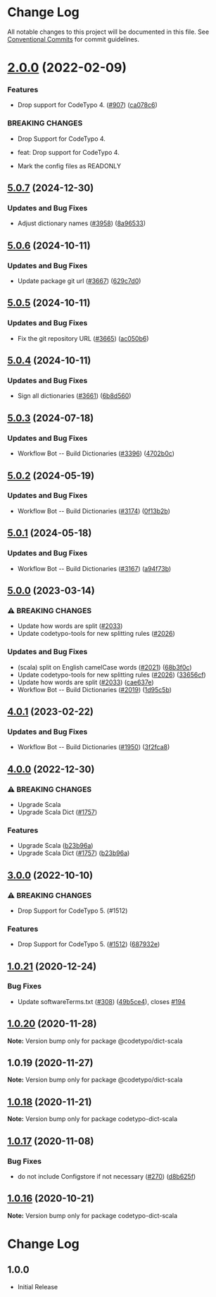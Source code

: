 # Change Log

All notable changes to this project will be documented in this file.
See [Conventional Commits](https://conventionalcommits.org) for commit guidelines.

# [2.0.0](https://github.com/khulnasoft/codetypo/compare/@codetypo/dict-scala@1.0.21...@codetypo/dict-scala@2.0.0) (2022-02-09)


### Features

* Drop support for CodeTypo 4. ([#907](https://github.com/khulnasoft/codetypo/issues/907)) ([ca078c6](https://github.com/khulnasoft/codetypo/commit/ca078c6a2e188cc3cf6276db1ba7e007f0f06f27))


### BREAKING CHANGES

* Drop Support for CodeTypo 4.

* feat: Drop support for CodeTypo 4.
* Mark the config files as READONLY





## [5.0.7](https://github.com/khulnasoft/codetypo/compare/@codetypo/dict-scala@5.0.6...@codetypo/dict-scala@5.0.7) (2024-12-30)


### Updates and Bug Fixes

* Adjust dictionary names ([#3958](https://github.com/khulnasoft/codetypo/issues/3958)) ([8a96533](https://github.com/khulnasoft/codetypo/commit/8a96533bec21280103740868b81559437c413501))

## [5.0.6](https://github.com/khulnasoft/codetypo/compare/@codetypo/dict-scala@5.0.5...@codetypo/dict-scala@5.0.6) (2024-10-11)


### Updates and Bug Fixes

* Update package git url ([#3667](https://github.com/khulnasoft/codetypo/issues/3667)) ([629c7d0](https://github.com/khulnasoft/codetypo/commit/629c7d0a5e1bacad1d3874b1f8372edc3494ef97))

## [5.0.5](https://github.com/khulnasoft/codetypo/compare/@codetypo/dict-scala@5.0.4...@codetypo/dict-scala@5.0.5) (2024-10-11)


### Updates and Bug Fixes

* Fix the git repository URL ([#3665](https://github.com/khulnasoft/codetypo/issues/3665)) ([ac050b6](https://github.com/khulnasoft/codetypo/commit/ac050b697d57820109995e92fac5ccc32ced1723))

## [5.0.4](https://github.com/khulnasoft/codetypo/compare/@codetypo/dict-scala@5.0.3...@codetypo/dict-scala@5.0.4) (2024-10-11)


### Updates and Bug Fixes

* Sign all dictionaries ([#3661](https://github.com/khulnasoft/codetypo/issues/3661)) ([6b8d560](https://github.com/khulnasoft/codetypo/commit/6b8d560cf51a593458ce42bca415859f872cfc97))

## [5.0.3](https://github.com/khulnasoft/codetypo/compare/@codetypo/dict-scala@5.0.2...@codetypo/dict-scala@5.0.3) (2024-07-18)


### Updates and Bug Fixes

* Workflow Bot -- Build Dictionaries ([#3396](https://github.com/khulnasoft/codetypo/issues/3396)) ([4702b0c](https://github.com/khulnasoft/codetypo/commit/4702b0cbe15a26f994232d8020f28dde2c707fd8))

## [5.0.2](https://github.com/khulnasoft/codetypo/compare/@codetypo/dict-scala@5.0.1...@codetypo/dict-scala@5.0.2) (2024-05-19)


### Updates and Bug Fixes

* Workflow Bot -- Build Dictionaries ([#3174](https://github.com/khulnasoft/codetypo/issues/3174)) ([0f13b2b](https://github.com/khulnasoft/codetypo/commit/0f13b2b983fc00f83789795a34f432b9d439152e))

## [5.0.1](https://github.com/khulnasoft/codetypo/compare/@codetypo/dict-scala@5.0.0...@codetypo/dict-scala@5.0.1) (2024-05-18)


### Updates and Bug Fixes

* Workflow Bot -- Build Dictionaries ([#3167](https://github.com/khulnasoft/codetypo/issues/3167)) ([a94f73b](https://github.com/khulnasoft/codetypo/commit/a94f73b4ff267e143d97208cf1c93b2b772bea51))

## [5.0.0](https://github.com/khulnasoft/codetypo/compare/@codetypo/dict-scala@4.0.1...@codetypo/dict-scala@5.0.0) (2023-03-14)


### ⚠ BREAKING CHANGES

* Update how words are split ([#2033](https://github.com/khulnasoft/codetypo/issues/2033))
* Update codetypo-tools for new splitting rules ([#2026](https://github.com/khulnasoft/codetypo/issues/2026))

### Updates and Bug Fixes

* (scala) split on English camelCase words ([#2021](https://github.com/khulnasoft/codetypo/issues/2021)) ([68b3f0c](https://github.com/khulnasoft/codetypo/commit/68b3f0ce42583f68efa0b0edbeddec4b92c55183))
* Update codetypo-tools for new splitting rules ([#2026](https://github.com/khulnasoft/codetypo/issues/2026)) ([33656cf](https://github.com/khulnasoft/codetypo/commit/33656cfeb8afb191eb7b7c685c263ff59736a644))
* Update how words are split ([#2033](https://github.com/khulnasoft/codetypo/issues/2033)) ([cae637e](https://github.com/khulnasoft/codetypo/commit/cae637e413c3a789bb4169867af321db68768891))
* Workflow Bot -- Build Dictionaries ([#2019](https://github.com/khulnasoft/codetypo/issues/2019)) ([1d95c5b](https://github.com/khulnasoft/codetypo/commit/1d95c5b3b3a535986b60c80e8fecf85bee2ba66a))

## [4.0.1](https://github.com/khulnasoft/codetypo/compare/@codetypo/dict-scala@4.0.0...@codetypo/dict-scala@4.0.1) (2023-02-22)


### Updates and Bug Fixes

* Workflow Bot -- Build Dictionaries ([#1950](https://github.com/khulnasoft/codetypo/issues/1950)) ([3f2fca8](https://github.com/khulnasoft/codetypo/commit/3f2fca8b64c800723cc572f5ef83e92d5ec64673))

## [4.0.0](https://github.com/khulnasoft/codetypo/compare/@codetypo/dict-scala@3.0.0...@codetypo/dict-scala@4.0.0) (2022-12-30)


### ⚠ BREAKING CHANGES

* Upgrade Scala
* Upgrade Scala Dict ([#1757](https://github.com/khulnasoft/codetypo/issues/1757))

### Features

* Upgrade Scala ([b23b96a](https://github.com/khulnasoft/codetypo/commit/b23b96a8a3f8b27be26bda203de835269d8e970e))
* Upgrade Scala Dict ([#1757](https://github.com/khulnasoft/codetypo/issues/1757)) ([b23b96a](https://github.com/khulnasoft/codetypo/commit/b23b96a8a3f8b27be26bda203de835269d8e970e))

## [3.0.0](https://github.com/khulnasoft/codetypo/compare/@codetypo/dict-scala@2.0.0...@codetypo/dict-scala@3.0.0) (2022-10-10)


### ⚠ BREAKING CHANGES

* Drop Support for CodeTypo 5. (#1512)

### Features

* Drop Support for CodeTypo 5. ([#1512](https://github.com/khulnasoft/codetypo/issues/1512)) ([687932e](https://github.com/khulnasoft/codetypo/commit/687932e187e4bce87d7904e3a2e53dd6de6ac372))

## [1.0.21](https://github.com/khulnasoft/codetypo/compare/@codetypo/dict-scala@1.0.20...@codetypo/dict-scala@1.0.21) (2020-12-24)


### Bug Fixes

* Update softwareTerms.txt ([#308](https://github.com/khulnasoft/codetypo/issues/308)) ([49b5ce4](https://github.com/khulnasoft/codetypo/commit/49b5ce4a2436f3c99969d6425128d55f84c8a7fc)), closes [#194](https://github.com/khulnasoft/codetypo/issues/194)





## [1.0.20](https://github.com/khulnasoft/codetypo/compare/@codetypo/dict-scala@1.0.19...@codetypo/dict-scala@1.0.20) (2020-11-28)

**Note:** Version bump only for package @codetypo/dict-scala





## 1.0.19 (2020-11-27)

**Note:** Version bump only for package @codetypo/dict-scala





## [1.0.18](https://github.com/khulnasoft/codetypo/compare/codetypo-dict-scala@1.0.17...codetypo-dict-scala@1.0.18) (2020-11-21)

**Note:** Version bump only for package codetypo-dict-scala

## [1.0.17](https://github.com/khulnasoft/codetypo/compare/codetypo-dict-scala@1.0.16...codetypo-dict-scala@1.0.17) (2020-11-08)

### Bug Fixes

- do not include Configstore if not necessary ([#270](https://github.com/khulnasoft/codetypo/issues/270)) ([d8b625f](https://github.com/khulnasoft/codetypo/commit/d8b625f2f42d5cc6c4a9390216ac1e5037886e44))

## [1.0.16](https://github.com/khulnasoft/codetypo/compare/codetypo-dict-scala@1.0.15...codetypo-dict-scala@1.0.16) (2020-10-21)

**Note:** Version bump only for package codetypo-dict-scala

# Change Log

## 1.0.0

- Initial Release
